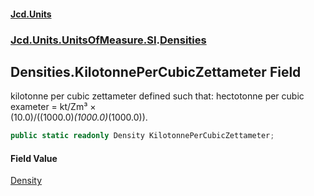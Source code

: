 #### [Jcd.Units](index.md 'index')
### [Jcd.Units.UnitsOfMeasure.SI](Jcd.Units.UnitsOfMeasure.SI.md 'Jcd.Units.UnitsOfMeasure.SI').[Densities](Densities.md 'Jcd.Units.UnitsOfMeasure.SI.Densities')

## Densities.KilotonnePerCubicZettameter Field

kilotonne per cubic zettameter defined such that: hectotonne per cubic exameter = kt/Zm³ ×  
(10.0)/((1000.0)*(1000.0)*(1000.0)).

```csharp
public static readonly Density KilotonnePerCubicZettameter;
```

#### Field Value
[Density](Density.md 'Jcd.Units.UnitTypes.Density')